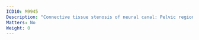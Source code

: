```yaml
---
ICD10: M9945
Description: "Connective tissue stenosis of neural canal: Pelvic region"
Matters: No
Weight: 0
---
```


